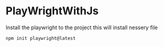 # PlayWrightWithJs
Install the playwright to the project this will install nessery file 
```
npm init playwright@latest
```

